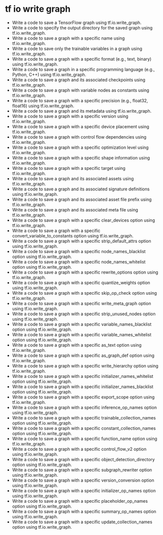 # tf io write graph

- Write a code to save a TensorFlow graph using tf.io.write_graph.
- Write a code to specify the output directory for the saved graph using tf.io.write_graph.
- Write a code to save a graph with a specific name using tf.io.write_graph.
- Write a code to save only the trainable variables in a graph using tf.io.write_graph.
- Write a code to save a graph with a specific format (e.g., text, binary) using tf.io.write_graph.
- Write a code to save a graph in a specific programming language (e.g., Python, C++) using tf.io.write_graph.
- Write a code to save a graph and its associated checkpoints using tf.io.write_graph.
- Write a code to save a graph with variable nodes as constants using tf.io.write_graph.
- Write a code to save a graph with a specific precision (e.g., float32, float16) using tf.io.write_graph.
- Write a code to save a graph and its metadata using tf.io.write_graph.
- Write a code to save a graph with a specific version using tf.io.write_graph.
- Write a code to save a graph with a specific device placement using tf.io.write_graph.
- Write a code to save a graph with control flow dependencies using tf.io.write_graph.
- Write a code to save a graph with a specific optimization level using tf.io.write_graph.
- Write a code to save a graph with a specific shape information using tf.io.write_graph.
- Write a code to save a graph with a specific target using tf.io.write_graph.
- Write a code to save a graph and its associated assets using tf.io.write_graph.
- Write a code to save a graph and its associated signature definitions using tf.io.write_graph.
- Write a code to save a graph and its associated asset file prefix using tf.io.write_graph.
- Write a code to save a graph and its associated meta file using tf.io.write_graph.
- Write a code to save a graph with a specific clear_devices option using tf.io.write_graph.
- Write a code to save a graph with a specific convert_variable_to_constants option using tf.io.write_graph.
- Write a code to save a graph with a specific strip_default_attrs option using tf.io.write_graph.
- Write a code to save a graph with a specific node_names_blacklist option using tf.io.write_graph.
- Write a code to save a graph with a specific node_names_whitelist option using tf.io.write_graph.
- Write a code to save a graph with a specific rewrite_options option using tf.io.write_graph.
- Write a code to save a graph with a specific quantize_weights option using tf.io.write_graph.
- Write a code to save a graph with a specific skip_op_check option using tf.io.write_graph.
- Write a code to save a graph with a specific write_meta_graph option using tf.io.write_graph.
- Write a code to save a graph with a specific strip_unused_nodes option using tf.io.write_graph.
- Write a code to save a graph with a specific variable_names_blacklist option using tf.io.write_graph.
- Write a code to save a graph with a specific variable_names_whitelist option using tf.io.write_graph.
- Write a code to save a graph with a specific as_text option using tf.io.write_graph.
- Write a code to save a graph with a specific as_graph_def option using tf.io.write_graph.
- Write a code to save a graph with a specific write_hierarchy option using tf.io.write_graph.
- Write a code to save a graph with a specific initializer_names_whitelist option using tf.io.write_graph.
- Write a code to save a graph with a specific initializer_names_blacklist option using tf.io.write_graph.
- Write a code to save a graph with a specific export_scope option using tf.io.write_graph.
- Write a code to save a graph with a specific inference_op_names option using tf.io.write_graph.
- Write a code to save a graph with a specific trainable_collection_names option using tf.io.write_graph.
- Write a code to save a graph with a specific constant_collection_names option using tf.io.write_graph.
- Write a code to save a graph with a specific function_name option using tf.io.write_graph.
- Write a code to save a graph with a specific control_flow_v2 option using tf.io.write_graph.
- Write a code to save a graph with a specific object_detection_directory option using tf.io.write_graph.
- Write a code to save a graph with a specific subgraph_rewriter option using tf.io.write_graph.
- Write a code to save a graph with a specific version_conversion option using tf.io.write_graph.
- Write a code to save a graph with a specific initializer_op_names option using tf.io.write_graph.
- Write a code to save a graph with a specific placeholder_op_names option using tf.io.write_graph.
- Write a code to save a graph with a specific summary_op_names option using tf.io.write_graph.
- Write a code to save a graph with a specific update_collection_names option using tf.io.write_graph.